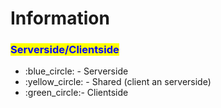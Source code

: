 # Information

### <mark style="color:blue;">Serverside/Clientside</mark>

* :blue\_circle: - Serverside
* :yellow\_circle: - Shared (client an serverside)
* :green\_circle:- Clientside

